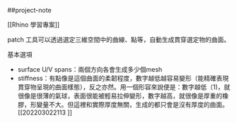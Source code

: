 ##project-note 

[[Rhino 學習專案]]


patch 工具可以透過選定三維空間中的曲線、點等，自動生成貫穿選定物的曲面。

基本選項
- surface U/V spans：兩個方向各會生成多少個mesh
- stiffness：有點像是這個曲面的柔韌程度，數字越低越容易變形（能精確表現貫穿物呈現的曲面樣態），反之亦然。用一個形容來說便是：數字越低（1)，就很像是很薄的氣球，表面很能被輕易拉伸變形，數字越高，就很像是厚重的橡膠，形變量不大。但這裡和實際厚度無關，生成的都只會是沒有厚度的曲面。
[[202203022113 ]]